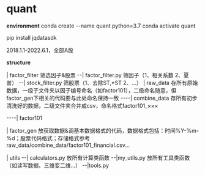 # quant

**environment**
conda create --name quant python=3.7
conda activate quant

pip install jqdatasdk


2018.1.1-2022.6.1，全部A股

**structure**

| factor_filter  筛选因子&股票
--| factor_filter.py 筛因子（1、相关系数  2、夏普）
--| stock_filter.py 筛股票（1、去除ST,*ST  2、...）
| raw_data 存所有原始数据，一级子文件夹以因子编号命名（如factor101），二级命名随意，但factor_gen下相关的代码要与此处命名保持一致
----| combine_data 存所有初步清洗好的数据，二级文件夹合并成csv，命名格式factor101_×××

----| factor101

| factor_gen 放获取数据&调基本数据格式的代码，数据格式包括：时间%Y-%m-%d；股票代码格式；存储格式参考raw_data/combine_data/factor101_financial.csv...

| utils
--| calculators.py 放所有计算类函数
--|my_utils.py 放所有工具类函数（如读写数据、三维变二维...）
--|tools.py

